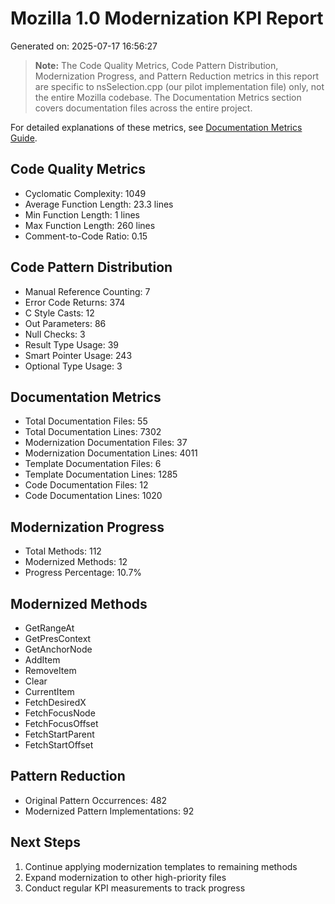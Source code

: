 # Mozilla 1.0 Modernization KPI Report
Generated on: 2025-07-17 16:56:27

> **Note:** The Code Quality Metrics, Code Pattern Distribution, Modernization Progress, and Pattern Reduction metrics in this report are specific to nsSelection.cpp (our pilot implementation file) only, not the entire Mozilla codebase. The Documentation Metrics section covers documentation files across the entire project.

For detailed explanations of these metrics, see [Documentation Metrics Guide](../documentation_metrics_guide.md).

## Code Quality Metrics
- Cyclomatic Complexity: 1049
- Average Function Length: 23.3 lines
- Min Function Length: 1 lines
- Max Function Length: 260 lines
- Comment-to-Code Ratio: 0.15

## Code Pattern Distribution
- Manual Reference Counting: 7
- Error Code Returns: 374
- C Style Casts: 12
- Out Parameters: 86
- Null Checks: 3
- Result Type Usage: 39
- Smart Pointer Usage: 243
- Optional Type Usage: 3

## Documentation Metrics

- Total Documentation Files: 55
- Total Documentation Lines: 7302
- Modernization Documentation Files: 37
- Modernization Documentation Lines: 4011
- Template Documentation Files: 6
- Template Documentation Lines: 1285
- Code Documentation Files: 12
- Code Documentation Lines: 1020

## Modernization Progress
- Total Methods: 112
- Modernized Methods: 12
- Progress Percentage: 10.7%

## Modernized Methods
- GetRangeAt
- GetPresContext
- GetAnchorNode
- AddItem
- RemoveItem
- Clear
- CurrentItem
- FetchDesiredX
- FetchFocusNode
- FetchFocusOffset
- FetchStartParent
- FetchStartOffset

## Pattern Reduction
- Original Pattern Occurrences: 482
- Modernized Pattern Implementations: 92

## Next Steps
1. Continue applying modernization templates to remaining methods
2. Expand modernization to other high-priority files
3. Conduct regular KPI measurements to track progress
